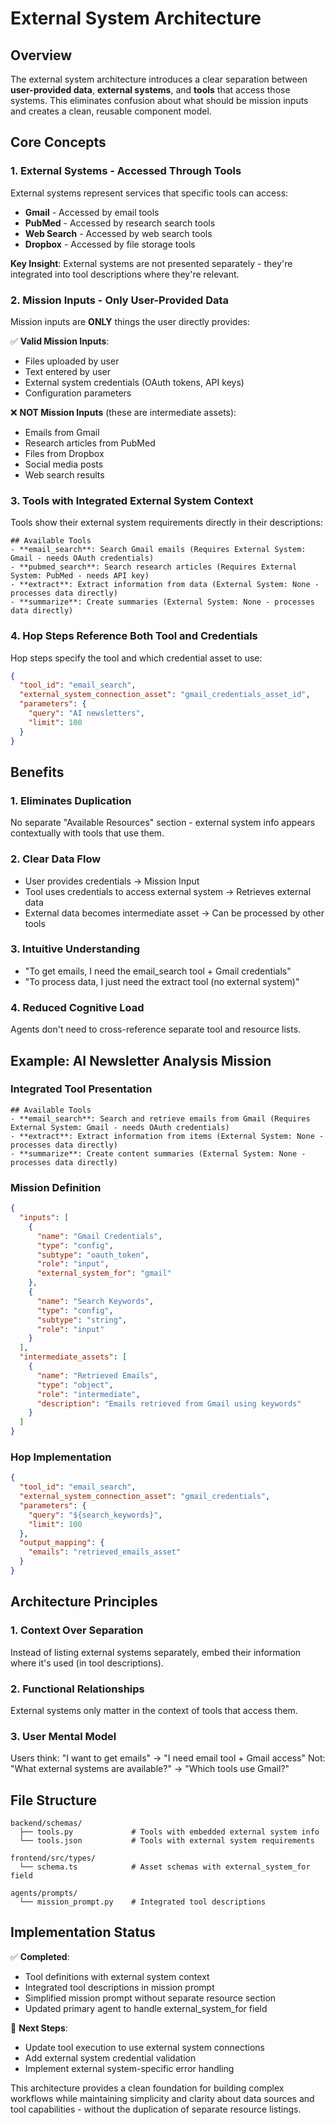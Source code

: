 # External System Architecture

## Overview

The external system architecture introduces a clear separation between **user-provided data**, **external systems**, and **tools** that access those systems. This eliminates confusion about what should be mission inputs and creates a clean, reusable component model.

## Core Concepts

### 1. **External Systems** - Accessed Through Tools
External systems represent services that specific tools can access:
- **Gmail** - Accessed by email tools  
- **PubMed** - Accessed by research search tools
- **Web Search** - Accessed by web search tools
- **Dropbox** - Accessed by file storage tools

**Key Insight**: External systems are not presented separately - they're integrated into tool descriptions where they're relevant.

### 2. **Mission Inputs** - Only User-Provided Data
Mission inputs are **ONLY** things the user directly provides:

✅ **Valid Mission Inputs**:
- Files uploaded by user
- Text entered by user  
- External system credentials (OAuth tokens, API keys)
- Configuration parameters

❌ **NOT Mission Inputs** (these are intermediate assets):
- Emails from Gmail
- Research articles from PubMed
- Files from Dropbox
- Social media posts
- Web search results

### 3. **Tools with Integrated External System Context**
Tools show their external system requirements directly in their descriptions:

```
## Available Tools
- **email_search**: Search Gmail emails (Requires External System: Gmail - needs OAuth credentials)
- **pubmed_search**: Search research articles (Requires External System: PubMed - needs API key)  
- **extract**: Extract information from data (External System: None - processes data directly)
- **summarize**: Create summaries (External System: None - processes data directly)
```

### 4. **Hop Steps** Reference Both Tool and Credentials
Hop steps specify the tool and which credential asset to use:
```json
{
  "tool_id": "email_search",
  "external_system_connection_asset": "gmail_credentials_asset_id",
  "parameters": {
    "query": "AI newsletters",
    "limit": 100
  }
}
```

## Benefits

### 1. **Eliminates Duplication**
No separate "Available Resources" section - external system info appears contextually with tools that use them.

### 2. **Clear Data Flow**
- User provides credentials → Mission Input
- Tool uses credentials to access external system → Retrieves external data
- External data becomes intermediate asset → Can be processed by other tools

### 3. **Intuitive Understanding**
- "To get emails, I need the email_search tool + Gmail credentials"
- "To process data, I just need the extract tool (no external system)"

### 4. **Reduced Cognitive Load**
Agents don't need to cross-reference separate tool and resource lists.

## Example: AI Newsletter Analysis Mission

### Integrated Tool Presentation
```
## Available Tools
- **email_search**: Search and retrieve emails from Gmail (Requires External System: Gmail - needs OAuth credentials)
- **extract**: Extract information from items (External System: None - processes data directly)
- **summarize**: Create content summaries (External System: None - processes data directly)
```

### Mission Definition
```json
{
  "inputs": [
    {
      "name": "Gmail Credentials",
      "type": "config",
      "subtype": "oauth_token",
      "role": "input",
      "external_system_for": "gmail"
    },
    {
      "name": "Search Keywords", 
      "type": "config",
      "subtype": "string",
      "role": "input"
    }
  ],
  "intermediate_assets": [
    {
      "name": "Retrieved Emails",
      "type": "object", 
      "role": "intermediate",
      "description": "Emails retrieved from Gmail using keywords"
    }
  ]
}
```

### Hop Implementation
```json
{
  "tool_id": "email_search",
  "external_system_connection_asset": "gmail_credentials",
  "parameters": {
    "query": "${search_keywords}",
    "limit": 100
  },
  "output_mapping": {
    "emails": "retrieved_emails_asset"
  }
}
```

## Architecture Principles

### 1. **Context Over Separation**
Instead of listing external systems separately, embed their information where it's used (in tool descriptions).

### 2. **Functional Relationships**
External systems only matter in the context of tools that access them.

### 3. **User Mental Model**
Users think: "I want to get emails" → "I need email tool + Gmail access"
Not: "What external systems are available?" → "Which tools use Gmail?"

## File Structure

```
backend/schemas/
  ├── tools.py             # Tools with embedded external system info
  └── tools.json           # Tools with external system requirements

frontend/src/types/
  └── schema.ts            # Asset schemas with external_system_for field

agents/prompts/
  └── mission_prompt.py    # Integrated tool descriptions
```

## Implementation Status

✅ **Completed**:
- Tool definitions with external system context
- Integrated tool descriptions in mission prompt  
- Simplified mission prompt without separate resource section
- Updated primary agent to handle external_system_for field

🔄 **Next Steps**:
- Update tool execution to use external system connections
- Add external system credential validation
- Implement external system-specific error handling

This architecture provides a clean foundation for building complex workflows while maintaining simplicity and clarity about data sources and tool capabilities - without the duplication of separate resource listings. 